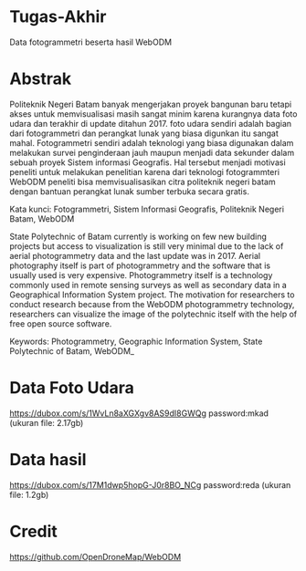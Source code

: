# Tugas-Akhir
Data fotogrammetri beserta hasil WebODM
# Abstrak
Politeknik Negeri Batam banyak mengerjakan proyek bangunan baru tetapi akses untuk memvisualisasi masih sangat minim karena kurangnya data foto udara dan terakhir di update ditahun 2017. foto udara sendiri adalah bagian dari fotogrammetri dan perangkat lunak yang biasa digunkan itu sangat mahal. Fotogrammetri sendiri adalah teknologi yang biasa digunakan dalam melakukan survei penginderaan jauh maupun menjadi data sekunder dalam sebuah proyek Sistem informasi Geografis. Hal tersebut menjadi motivasi peneliti untuk melakukan penelitian karena dari teknologi fotogrammteri WebODM peneliti bisa memvisualisasikan citra politeknik negeri batam dengan bantuan perangkat lunak sumber terbuka secara gratis.

Kata kunci: Fotogrammetri, Sistem Informasi Geografis, Politeknik Negeri Batam, WebODM

State Polytechnic of Batam currently is working on few new building projects but access to visualization is still very minimal due to the lack of aerial photogrammetry data and the last update was in 2017. Aerial photography itself is part of photogrammetry and the software that is usually used is very expensive. Photogrammetry itself is a technology commonly used in remote sensing surveys as well as secondary data in a Geographical Information System project. The motivation for researchers to conduct research because from the WebODM photogrammetry technology, researchers can visualize the image of the  polytechnic itself with the help of free open source software.

Keywords: Photogrammetry, Geographic Information System, State Polytechnic of Batam, WebODM_


# Data Foto Udara
https://dubox.com/s/1WvLn8aXGXgv8AS9dI8GWQg password:mkad (ukuran file: 2.17gb)
# Data hasil
https://dubox.com/s/17M1dwp5hopG-J0r8BO_NCg password:reda  (ukuran file: 1.2gb)
# Credit
https://github.com/OpenDroneMap/WebODM
